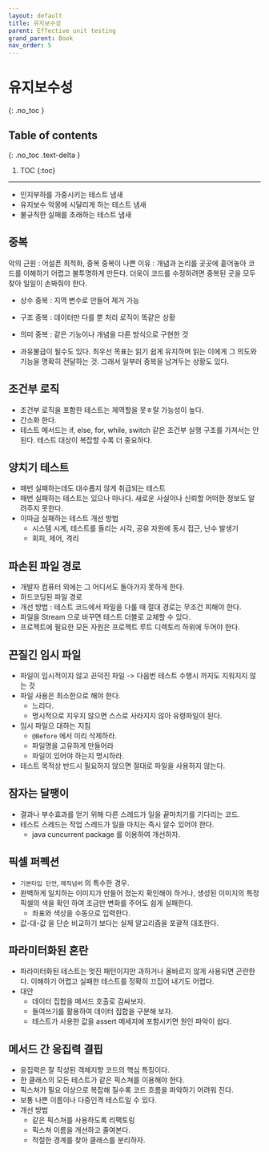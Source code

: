 ```yaml
---
layout: default
title: 유지보수성
parent: Effective unit testing
grand_parent: Book
nav_order: 5
---
```


# 유지보수성
{: .no_toc }

## Table of contents
{: .no_toc .text-delta }

1. TOC
{:toc}

---

- 인지부하를 가중시키는 테스트 냄새
- 유지보수 악몽에 시달리게 하는 테스트 냄새
- 불규칙한 실패를 초래하는 테스트 냄새

## 중복
악의 근원 : 어설픈 최적화, 중복 
중복이 나쁜 이유 : 개념과 논리를 곳곳에 흩어놓아 코드를 이해하기 어렵고 불투명하게 만든다. 더욱이 코드를 수정하려면 중복된 곳을 모두 찾아 일일이 손봐줘야 한다.
- 상수 중복 : 지역 변수로 만들어 제거 가능
- 구조 중복 : 데이터만 다를 뿐 처리 로직이 똑같은 상황
- 의미 중복 : 같은 기능이나 개념을 다른 방식으로 구현한 것

- 과유불급이 될수도 있다. 최우선 목표는 읽기 쉽게 유지하며 읽는 이에게 그 의도와 기능을 명확히 전달하는 것. 그래서 일부러 중복을 남겨두는 상황도 있다.

## 조건부 로직
- 조건부 로직을 포함한 테스트는 제역할을 못ㅎ랄 가능성이 높다.
- 간소화 한다.
- 테스트 메서드는 if, else, for, while, switch 같은 조건부 실행 구조를 가져서는 안된다. 테스트 대상이 복잡할 수록 더 중요하다.

## 양치기 테스트
- 매번 실패하는데도 대수롭지 않게 취급되는 테스트
- 매번 실패하는 테스트는 있으나 마나다. 새로운 사실이나 신뢰할 어떠한 정보도 알려주지 못한다.
- 이따금 실패하는 테스트 개선 방법
  - 시스템 시계, 테스트를 돌리는 시각, 공유 자원에 동시 접근, 난수 발생기
  - 회피, 제어, 격리


## 파손된 파일 경로
- 개발자 컴퓨터 외에는 그 어디서도 돌아가지 못하게 한다.
- 하드코딩된 파일 경로
- 개선 방법 : 테스트 코드에서 파일을 다룰 때 절대 경로는 무조건 피해야 한다.
- 파일을 Stream 으로 바꾸면 테스트 더블로 교체할 수 있다.
- 프로젝트에 필요한 모든 자원은 프로젝트 루트 디렉토리 하위에 두어야 한다.

## 끈질긴 임시 파일
- 파일이 임시적이지 않고 끈덕진 파일 -> 다음번 테스트 수행시 까지도 지워지지 않는 것
- 파일 사용은 최소한으로 해야 한다.
  - 느리다.
  - 명시적으로 지우지 않으면 스스로 사라지지 않아 유령파일이 된다.
- 임시 파일으 대하는 지침
  - `@Before` 에서 미리 삭제하라.
  - 파일명을 고유하게 만들어라
  - 파일이 있어야 하는지 명시하라.
- 테스트 목적상 반드시 필요하지 않으면 절대로 파일을 사용하지 않는다.

## 잠자는 달팽이
- 결과나 부수효과를 얻기 위해 다른 스레드가 일을 끝마치기를 기다리는 코드.
- 테스트 스레드는 작업 스레드가 일을 마치는 즉시 알수 있어야 한다.
  - java cuncurrent package 를 이용하여 개선하자.

## 픽셀 퍼펙션
- `기본타입 단언`, `매직넘버` 의 특수한 경우.
- 완벽하게 일치하는 이미지가 만들어 졌는지 확인해야 하거나, 생성된 이미지의 특정 픽셀의 색을 확인 하여 조금만 변화를 주어도 쉽게 실패한다.
  - 좌표와 색상을 수동으로 입력한다.
- 값-대-값 을 단순 비교하기 보다는 실제 알고리즘을 포괄적 대조한다.

## 파라미터화된 혼란
- 파라미터화된 테스트는 멋진 패턴이지만 과하거나 올바르지 않게 사용되면 곤란한다. 이해하기 어렵고 실패한 테스트를 정확히 끄집어 내기도 어렵다.
- 대안
  - 데이터 집합을 메서드 호출로 감싸보자.
  - 들여쓰기를 활용하여 데이터 집합을 구분해 보자.
  - 테스트가 사용한 값을 assert 메세지에 포함시키면 원인 파악이 쉽다.

## 메서드 간 응집력 결핍
- 응집력은 잘 작성된 객체지향 코드의 핵심 특징이다.
- 한 클래스의 모든 테스트가 같은 픽스쳐를 이용해야 한다.
- 픽스쳐가 필요 이상으로 복잡해 질수록 코드 흐름을 파악하기 어려워 진다.
- 보통 나쁜 이름이나 다중인격 테스트일 수 있다.
- 개선 방법
  - 같은 픽스쳐를 사용하도록 리팩토링
  - 픽스쳐 이름을 개선하고 줄여본다.
  - 적절한 경계를 찾아 클래스를 분리하자.